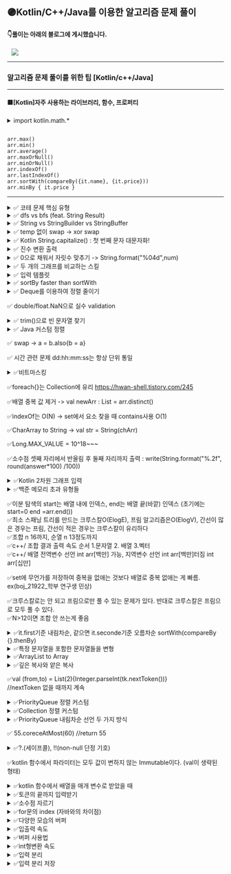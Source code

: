 ## 🟣Kotlin/C++/Java를 이용한 알고리즘 문제 풀이
####   👇풀이는 아래의 블로그에 게시했습니다.
 <a href="http://ongveloper.tistory.com">
    <img 
        src="https://img.shields.io/badge/-Tech%20Blog-655ced?style=flat&link=https://ongveloper.tistory.com"
         style="height : auto; margin-left : 10px; margin-right : 10px;"/>
</a>

---

### 알고리즘 문제 풀이를 위한 팁 [Kotlin/c++/Java]
---
#### 🟥[Kotlin]자주 사용하는 라이브러리, 함수, 프로퍼티
<details markdown="1">
<summary>import kotlin.math.*</summary>

``` kotlin

max(a,b)
min(a,b)
abs(a)
sqrt(a)

```

</details>

```

arr.max()
arr.min()
arr.average()
arr.maxOrNull()
arr.minOrNull()
arr.indexOf()
arr.lastIndexOf()
arr.sortWith(compareBy({it.name}, {it.price}))
arr.minBy { it.price }

```

---

<details markdown="1">
<summary>✅ 코테 문제 핵심 유형</summary>
<br>
<pre>
1. bfs + 파라메트릭 
 - (간선 개수, 노드 수, 가중치 값) 모두 클 때 의심
 - 크루스칼, 프림, 다익으로 풀릴 수도 있음
2. 투 포인터 or 누적 합
 - 연속된 값들의 합을 요구할 때
3. 시간 관련 문제 (최소 단위로 통일)
4. 시뮬레이션
 - 배열 뒤집기 or 돌리기는 빡구현, 어느정도 템플릿화 해놓자
 - bfs 혹은 dfs + 알파인 경우 많음
5. 트리
 - 그래프 or 트리 탐색
 - 간선을 뒤집어 제끼거나 뭐 하면 더 이상 이동할 수 없게 간선이 바뀌거나...
6. 조합 + 순열 플러스 알파 혹은 중복 조합 or 중복 순열 
 - ex 카블2022 양궁 문제
7. bfs 응용
 - ex 양과 늑대, 벽 부수고 이동하기 등
 - 뭘 달고 다님
 - data class 만들어서 상태값 들고 댕기자
8. 탐색에서 n 작으면 비트마스킹 고려

</pre>
</details>


<details markdown="1">
<summary>✅ dfs vs bfs (feat. String Result) </summary>
<br>
<pre>
dfs라면
sb.append(next)
dfs()
sb.deleteCharAt(lastIdx)
로, StringBuilder의 이점을 살릴 수 있는데,

bfs 같은 경우
sb.append(next)
q.add(sb)
sb.deleteCharAt(lastIdx)
이런 식으로 하게 되면 모두 같은 sb를 참조하게 되어 string값이 원하는 대로 나오지 않는다.
따라서 큐에 문자열을 삽입할 때마다 어차피 DeepCopy로 넣어주어야 하니 StringBuilder의 이점을 살릴 수 없어 그냥 String으로 한다
// q.add(StringBuilder(sb))
</pre>
</details>


<details markdown="1">
<summary>✅ String vs StringBuilder vs StringBuffer </summary>
<br>
<pre>
String : 데이터 잘 안 바뀔 때
StringBuilder, StringBuffer : 데이터 자주 바뀔 때
StringBuilder : 스레드세이프 X
StringBuffer : 스레드 세이프 O
</pre>
</details>



<details markdown="1">
<summary>✅ temp 없이 swap -> xor swap</summary>
<br>
<pre>
X ← X XOR Y
Y ← X XOR Y
X ← X XOR Y
</pre>
</details>


<details markdown="1">
<summary>✅ Kotlin String.capitalize() : 첫 번째 문자 대문자화!</summary>
<br>
<pre>
String.capitalize() returns a copy of this string having its first letter upper-cased.
<code>
class Solution {
     fun solution(s: String): String {
          return s.toLowerCase().split(" ").map {
                it.capitalize()
            }.joinToString(" ")
    }
}
</code>
</pre>
</details>

<details markdown="1">
<summary>✅ 진수 변환 출력 </summary>
<pre>
<code>
    println(Integer.toHexString(100))	// 10진수 100 -> 16진수 
    println(Integer.toOctalString(100))	// 10진수 100 -> 8진수 144
    println(Integer.toBinaryString(100))// 10진수 100 -> 2진수 01100100
</code>
</pre>
</details>

<details markdown="1">
<summary>✅ 0으로 채워서 자릿수 맞추기 -> String.format("%04d",num)</summary>
<pre>
<code>
write("${String.format("%0${k+1}d", maxAns)}\n${String.format("%0${k+1}d", minAns)}")
</code>
</pre>
</details>


<details markdown="1">
<summary>✅ 두 개의 그래프를 비교하는 스킬 </summary>
큰 그래프를 하나 두고, 가운데 하나 그래프 고정, 나머지 그래프를 한 칸씩 이동하면서 비교
<br>
짠돌이 호석 : https://ongveloper.tistory.com/526
</details>

<details markdown="1">
<summary>✅ 입력 템플릿 </summary>
<br>
<pre>
<code>
fun getIntGraph() = br.readLine().split(' ').map { it.toInt() }
</code>
</pre>
</details>

<details markdown="1">
<summary>✅ sortBy faster than sortWith </summary>
<br>
<pre>
<code>
//sortWith
fun ArrayList<Tree>.customSort() {
    this.sortWith { a, b ->
        when {
            a.age < b.age -> -1
            a.age == b.age -> 0
            else -> 1
        }
    }
}
//sortBy
tree.sortedBy { it.age }
//thenBy
sortedNode.sortWith(compareByDescending<Node> { it.y }.thenBy { it.x })
 </code>
</pre>
</details>

<details markdown="1">
<summary>✅ Deque를 이용하여 정렬 줄이기 </summary>
<br>
<pre>
<code>
//새로 값이 추가될 때 addFirst 혹은 addLast로 조절 가능
//값을 뺄 때도 pollFirst 혹은 pollLast
//https://www.acmicpc.net/problem/16235
val tree= ArrayDeque<Tree>()
tree.sortBy{it.age} // 최초 한 번만 정렬 후 나머지는 addFirst, addLast등으로 정렬 유지
 </code>
</pre>
</details>


✅ double/float.NaN으로 실수 validation 

<details markdown="1">
<summary>✅ trim()으로 빈 문자열 찾기 </summary>
<br>
<pre>
https://kkh0977.tistory.com/709
<code>
	var str_one = " he l lo"
	var str_two = " "

	println("str_one 문자열 빈값 확인 : "+str_one.trim().isEmpty()) // false
	println("str_two 문자열 빈값 확인 : "+str_two.trim().isEmpty()) // true

 </code>
</pre>
</details>


<details markdown="1">
<summary>✅ Java 커스텀 정렬 </summary>
<br>
<pre>
<code>
class Edge implements Comparable<'Edge'>{
    public long dis;
    public int from;
    public int to;
    Edge(long dis, int from, int to){
        this.from = from;
        this.dis = dis;
        this.to = to;
    }
     
    @Override
    public int compareTo(Edge edge) {
        if(this.dis < edge.dis) {
            return -1;
        }
        else if(this.dis > edge.dis) {
            return 1;
        }
        return 0;
    }
}
//간선 dis 기준 오름차순
Collections.sort(edge);

 </code>
</pre>
</details>



✅ swap -> a = b.also{b = a}

✅ 시간 관련 문제 dd:hh:mm:ss는 항상 단위 통일


<details markdown="1">
<summary>✅비트마스킹<br> </summary>
<br>
<pre>
<code>
  val a = 0b00000011 
  val b = 0b00001100 
  Integer.bitCount(a xor b) // 4
  // a xor b == 15(0b00001111) 
 
 Integer.toBinaryString(num) //ex) 000111010
 str.toInt(2)

 </code>
</pre>
</details>

✅foreach{}는 Collection에 유리 https://hwan-shell.tistory.com/245

✅배열 중복 값 제거 -> val newArr : List<Int> = arr.distinct()

✅indexOf는 O(N) -> set에서 요소 찾을 때 contains사용 O(1)


✅CharArray to String -> val str = String(chArr)

✅Long.MAX_VALUE = 10^18~~~<br>

✅소수점 셋째 자리에서 반올림 후 둘째 자리까지 출력 : write(String.format("%.2f", round(answer*100) /100))<br>

<details markdown="1">
<summary>✅Kotlin 2차원 그래프 입력 <br> </summary>
<br>
<pre>
<code>
    val graph = Array(n){r->
        val st = StringTokenizer(br.readLine())
        IntArray(m){c->
            val node = st.nextToken().toInt()
            if(node ==2){
              sr = r
              sc = c
            }
            node
        }
    }

 </code>
</pre>
</details>
 


<details markdown="1">
<summary>✅백준 메모리 초과 유형들<br> </summary>
<br>
<pre>
1.거대하고 sparse(드문드문한) 매트릭스 나올 때 2차원 배열로 할당할 시
//원본 배열은 큰데 실제 다루는 값이 드문드문하게 있는 경우
//쿠팡이나 아마존 모든 유저 장바구니에 담긴 상품
//카드 결제 내역 : 모든 음식점 x 사람별 카드 개수
//넷플릭스 영화 레이팅 : 무비전체 x 유저 전체
//내부 값은 드문드문하지만 이를 행렬로 관리하려면 전체 크기가 겁나게 커야 하니
//sparse 특성에 맞게 자료구조를 설계해야 함
//svd해서 역행렬 해서 그 값만 이용 블라블라

![da](https://user-images.githubusercontent.com/66052467/142765955-37001b24-c4ef-4394-a5c1-59d802e3dbc9.png)

2.함수에 배열 통째로 넣었다가 터지는 경우(함수 파라미터로 크기가 큰 배열)
3.스택 큐 사이즈 점점 커질 때 (visited 체크 등 안 해서)
4. 깊이가 만 정도 이상의 재귀를 돌리면 스택에 함수 많이 들어가서 메모리 초과
5. 지역 변수 사이즈 커서 스택 영역 터지는 경우
6. 상태 저장하는 배열 동적 할당해서 엄청 커졌을 때
7. 슬라이딩 윈도우 문제 그냥 풀 때
8. 메모이제이션 안 해도 됐는데 메모이제이션 하다가 

</pre>
</details>
 
✅이분 탐색의 start는 배열 내에 인덱스, end는 배열 끝(바깥) 인덱스 (초기에는 start=0 end =arr.end())<br>
✅최소 스패닝 트리를 만드는 크루스칼O(ElogE), 프림 알고리즘은O(ElogV), 간선이 많은 경우는 프림, 간선이 적은 경우는 크루스칼이 유리하다 <br>
✅조합 n 16까지, 순열 n 13정도까지 <br>
✅c++/ 조합 결과 출력 속도 순서 1.문자열 2. 배열 3.벡터 <br>
✅c++/ 배열 전역변수 선언 int arr[백만] 가능, 지역변수 선언 int arr[백만]터짐 int arr[십만] <br>

✅set에 무언가를 저장하여 중복을 없애는 것보다 배열로 중복 없애는 게 빠름. ex(boj_21922_학부 연구생 민상)<br>

✅크루스칼로는 안 되고 프림으로만 풀 수 있는 문제가 있다. 반대로 크루스칼은 프림으로 모두 풀 수 있다.<br>
✅N>12이면 조합 안 쓰는게 좋음<br>

<details markdown="1">
<summary>✅it.first기준 내림차순, 같으면 it.seconde기준 오름차순 sortWith(compareBy {}.thenBy)<br> </summary>
<br>
<pre>
<code>
 score.sortWith(compareByDescending<Pair<Int, String>> { it.first }.thenBy { it.second })
 </code>
</pre>
</details>
 
 
<details markdown="1">
<summary>✅특정 문자열을 포함한 문자열들을 변형<br> </summary>
<br>
<pre>
<code>
val arr = Array<String>(10){""}
 arr.filter{it.contains("abc")}.forEach{it.replace("abc","ddd")}
</code>
</pre>
</details>

<details markdown="1">
<summary>✅ArrayList<String> to Array<String><br></summary>
<br>
<pre>
<code>
  val strList = ArrayList<String>()<br>
  val arr : Array<String> = strList.toTypedArray() <br>
</code>
</pre>
</details>


<details markdown="1">
<summary>✅깊은 복사와 얕은 복사<br> </summary>
<br>
<pre>
Kotlin에선 배열의 원본 아이템을 새로 만들어 새로 만드는 객체에 추가할 경우는 깊은 복사, 나머지는 얕은 복사이다.
얕은 복사 : 원본의 값이 바뀜
깊은 복사 : 원본의 값이 바뀌지 않음
<code>
val arr = intArrayOf(1,2,3)

//얕은 복사
val arrCopy = arr 
arrCopy[0]=5 // arr[0] ==5로 바뀜

//얕은 복사
val arrCopy = arr.copyOf()
arrCopy[0]=5 //arr[0] ==5로 바뀜

//깊은 복사
val arrCopy = IntArray(3)
for(i in arr.indices){
 arrCopy[i] = arr[i]
}
arrCopy[0]=5 // arr[0]==1 안 바뀜


 //얕은 복사
 val src1 = arrayListOf(arrayOf("ICN", "A"), arrayOf("ICN", "B"), arrayOf("B", "ICN"))
 val copiedForEachAdd = ArrayList<Array<String>>()
 src1.forEach { copiedForEachAdd.add(it) } // for each add
 copiedForEachAdd[0][0]="changed" //src1[0][0] == "ICN" 안 바뀜
 src1.forEach{print(it.contentToString())}
 println()
 
 //깊은 복사
 val src2 = arrayListOf(arrayOf("ICN", "A"), arrayOf("ICN", "B"), arrayOf("B", "ICN"))
 val copiedForEachAddCopyOf = ArrayList<Array<String>>()
 copiedForEachAddCopyOf[0][0]="changed" //src2[0][0] == "ICN" 안 바뀜
 src2.forEach { copiedForEachAddCopyOf.add(it.copyOf()) }// for each add copy of
 src2.forEach{print(it.contentToString())}
</code>
</pre>

</details>

✅val (from,to) = List(2){Integer.parseInt(tk.nextToken())}<br>
//nextToken 없을 때까지 계속 <br>


<details markdown="1">
<summary>✅PriorityQueue 정렬 커스텀<br> </summary>
<br>
<pre>
<code>
//다익스트라 사용 pq
data class Node(val dis: Int, val r: Int, val c: Int)
   val pq = PriorityQueue(Comparator<Node> { a, b ->
        when {
            a.dis < b.dis -> -1 
            a.dis == b.dis -> 0
            else -> 1
        }

    })
</code>
</pre>
</details>


<details markdown="1">
<summary>✅Collection 정렬 커스텀<br> </summary>
<br>
<pre>
<code>
//문자열의 길이 기준 오름차순, 길이가 같다면 사전순 오름차순
    val set = mutableSetOf<String>()
    val resultSet = set.sortedWith(Comparator { a, b ->
        when {
            a.length < b.length -> -1
            a.length == b.length -> when {
                a < b -> -1
                else -> 1
            }
            else -> 1
        }
    })
</code>
</pre>

</details>

<details markdown="1">
<summary>✅PriorityQueue 내림차순 선언 두 가지 방식<br> </summary>
<br>
<pre>
<code>
 val pq1= PriorityQueue<Int>({a,b -> b-a})
 val pq2 = PriorityQueue<Int>(Collections.reverseOrder())
 
</code>
</pre>

</details>

✅ 55.coreceAtMost(60) //return 55<br>

<details markdown="1">
<summary>✅?.(세이프콜), !!(non-null 단정 기호) </summary>
<br>
<pre>
<code>
fun main(){
 var str1 : String? = null
 println("str1.length = ${str1?.length}") //result : null
 //?.(세이프콜) : 앞의 변수가 null일 시 뒤의 length를 실행하지 않고 null을 반환
 //세이프콜을 사용하지 않으면 컴파일에러 발생
 
 println("str1.length =${str1!!.length}") //npe발생
 // !!(non-null 단정 기호) : 앞의 변수가 널이 아닐꺼라고 단정한다.
 // !!사용시 컴파일 에러는 발생하지 않으나 npe 런타임에러 발생
 
 val len = if(str1 !=null) str1.length else -1 //자동 형 변환을 통해 str1이 null이 아님이 확인되면 str은 non-null상태가 되며, str1.length를 사용할 수 있다.
 val len = str1?.length ?: -1 //위의 식을 세이프콜과 엘비스 표현식으로 간결하게 변환
 //str1?.length가 null이면 -1을 반환 null이 아니면 str1.length를 반환  
 
}

</code>
</pre>

</details>

✅kotlin 함수에서 파라미터는 모두 값이 변하지 않는 Immutable이다. (val이 생략된 형태)<br>

<details markdown="1">
<summary>✅kotlin 함수에서 배열을 매개 변수로 받았을 때</summary>
<pre>
<code>
fun change(arr : MutableList<Int>){
    arr[2]=30
}

fun main(){
    val arr = MutableList<Int>(5,{0})
    println(arr[2])
    change(arr)
    println(arr[2])

}
</pre>
</code>
result 
0
30
</details>

<details markdown="1">

<!--
<summary>✅ArrayList는 c++의 vector를 대체할 수 없다ㅜ</summary>

kotlin/java의 ArrayList는 동적 크기라는 점에서 일반 배열과 차이가 있다.<br>
.add()등의 함수로 원소를 추가할 수 있는데<br>
c++의 vector와 다르게 ArrayList는 크기를 초기화할 수 없다.<br>
c++의 vector와 원소를 추가하는 방식은 같다.<br>
.add()함수로 현재 ArrayList의 크기가 3이라고 할 때,<br>
원소를 추가하게 되면 ArrayList의 크기를 키운 후 새로운 공간에 더 큰 메모리를 잡은 후<br>
기존의 ArrayList의 요소를 복사하고 원소를 추가한다.<br>
다만, c++에선 체감하지 못 했지만, 코틀린은 속도가 느려서 알고리즘 문제 풀이를 할 때,<br>
ArrayList 자료구조로 .add() 혹은 .removeLast()를 많이 사용하면 시간이 오래 걸리기 때문에 <br>
웬만하면 리스트의 크기를 미리 지정하고 일반 배열로 처리하자.<br>
ex) 조합 알고리즘<br>

ArrayList 원소 추가 방식
더 큰 메모리를 잡은 후 기존 메모리의 복사를 통해 크기를 늘린다.
이 때 항상 여유 메모리를 두고 메모리를 추가한다.
이러한 ArrayList의 특성 때문에 값이 자주 변경되어야 할 때는 ArrayList를 사용하는 것이 좋지 않다.


</details>


<details markdown="1">
-->
<summary>✅토큰의 끝까지 입력받기</summary>
val tk = StringTokenizer(readLIne())<br>
while(tk.hasMoreTokens()){<br>
arr[i] = Integer.parseInt(tk.nextToken())<br>
}<br>
</details>

<details markdown="1">
<summary>✅소수점 자르기</summary>
String.format("%.3f", cnt / n*100)
</details>

<details markdown="1">
<summary>✅for문의 index (자바와의 차이점)</summary>
<br>
<pre>
<code>
    //java code
    int i;
    for(i=0; i<5;i++){
        
    }
    System.out.println(i);
</code>
</pre>
<br>
코틀린의 i는 for문 내부에서 관리하기 때문에<br>
for문 바깥에서 사용할 수 없음<br>
<pre>
<code>
    //kotlin
    var i :Int
    for(i in 0 until 5){

    }
    println(i)//error : i를 초기화할 것
</code>
</pre>
</details>

<details markdown="1">
<summary>✅다양한 모습의 버퍼</summary>
<br>
<details markdown="1">
<summary>1.접기/펼치기(❤import도 필요 없으며 가장 간결하다 )</summary>
<pre>
<code>
fun main() = with(System.`in`.bufferedReader()){
    with(System.out.bufferedWriter()){
        var t = Integer.parseInt(readLine())
        for(i in 1..t){
            var token = StringTokenizer(readLine())
            write("Case #$i: ${Integer.parseInt(token.nextToken())+Integer.parseInt(token.nextToken())}\n")
        }
        flush()
        close()
    }
    close()
}
</code>
</pre>
</details>

<details markdown="1">
<summary>2.접기/펼치기</summary>
<pre>
<code>
import java.io.BufferedReader
import java.io.InputStreamReader
import java.io.BufferedWriter
import java.io.OutputStreamWriter
import java.util.StringTokenizer

fun main() = with(BufferedReader(InputStreamReader(System.`in`))){
    with(BufferedWriter(OutputStreamWriter(System.out))){
        var t = Integer.parseInt(readLine())
        for(i in 1..t){
            var token = StringTokenizer(readLine())
            write("Case #$i: ${Integer.parseInt(token.nextToken())+Integer.parseInt(token.nextToken())}\n")
        }
        flush()
        close()
    }
    close()
}
</code>
</pre>
</details>

<details markdown="1">
<summary>3.접기/펼치기</summary>
<pre>
<code>
import java.io.BufferedReader
import java.io.InputStreamReader
import java.io.BufferedWriter
import java.io.OutputStreamWriter
import java.util.StringTokenizer

fun main(){
    val br = BufferedReader(InputStreamReader(System.`in`))
    val bw = BufferedWriter(OutputStreamWriter(System.out))

    val t = Integer.parseInt(br.readLine())
    for(i in 1 .. t){
        val token = StringTokenizer(br.readLine())
        bw.write("Case #$i: ${Integer.parseInt(token.nextToken())+Integer.parseInt(token.nextToken())}\n")
    }
    bw.flush()
    bw.close()
    br.close()
}

</code>
</pre>
</details>
</details>



<details markdown="1">
<summary>✅입출력 속도</summary>
<br>
BufferedReader/Writer faster than Scanner faster than readLine(),print()
</details>

<details markdown="1">
<summary>✅버퍼 사용법</summary>
<br>
import java.io.BufferedReader<br>
import java.io.BufferedWriter<br>
import java.io.InputStreamReader<br?
import java.io.OutputStreamWriter<br>


val br = BufferedReader(InputStreamReader(System.`in`)<br>
val bw = BufferedWriter(OutputStreamReader(System.out)<br>

BufferedReader, BufferedWriter 사용 후 항상 닫아주기<br>
안 닫으면 버퍼에 남아 있음<br>
br.close()<br>
bw.close()<br>
</details>

<details markdown="1">
<summary>✅int형변환 속도</summary>
<br>
Integer.parseInt() faster than .toInt()
</details>



<details markdown="1">
<summary>✅입력 분리  </summary>
<br>
StringTokenizer faster than split
</details>

<details markdown="1">
<summary>✅입력 분리 저장</summary>
val (a,b) = br.readLine().split(' ').map{Integer.parseInt(it)}<br>
val st = StringTokenizer(br.readLine())<br>
val (a,b) = List(2) {st.nextToken().toInt()}
</details>


